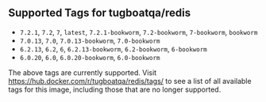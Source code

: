 ## Supported Tags for tugboatqa/redis

* `7.2.1`, `7.2`, `7`, `latest`, `7.2.1-bookworm`, `7.2-bookworm`, `7-bookworm`, `bookworm`
* `7.0.13`, `7.0`, `7.0.13-bookworm`, `7.0-bookworm`
* `6.2.13`, `6.2`, `6`, `6.2.13-bookworm`, `6.2-bookworm`, `6-bookworm`
* `6.0.20`, `6.0`, `6.0.20-bookworm`, `6.0-bookworm`

The above tags are currently supported. Visit https://hub.docker.com/r/tugboatqa/redis/tags/ to see a list of all available tags for this image, including those that are no longer supported.
